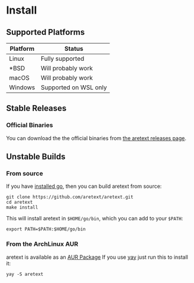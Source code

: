 Install
=======

Supported Platforms
-------------------

| Platform | Status                |
|----------|-----------------------|
| Linux    | Fully supported       |
| \*BSD    | Will probably work    |
| macOS    | Will probably work    |
| Windows  | Supported on WSL only |

Stable Releases
---------------

### Official Binaries

You can download the the official binaries from [the aretext releases page](https://github.com/aretext/aretext/releases).

Unstable Builds
---------------

### From source

If you have [installed go](https://golang.org/doc/install), then you can build aretext from source:

```
git clone https://github.com/aretext/aretext.git
cd aretext
make install
```

This will install aretext in `$HOME/go/bin`, which you can add to your `$PATH`:

```
export PATH=$PATH:$HOME/go/bin
```

### From the ArchLinux AUR

aretext is available as an [AUR Package](https://aur.archlinux.org/packages/aretext-bin/) If you use [yay](https://github.com/Jguer/yay) just run this to install it:

```shell
yay -S aretext
```
